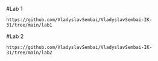
#Lab 1
```Shell script
https://github.com/VladyslavSembai/VladyslavSembai-IK-31/tree/main/lab1
```
#Lab 2
```Shell script
https://github.com/VladyslavSembai/VladyslavSembai-IK-31/tree/main/lab2
```

